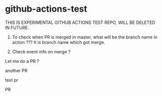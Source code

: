 # github-actions-test
THIS IS EXPERIMENTAL GITHUB ACTIONS TEST REPO, WILL BE DELETED IN FUTURE.

1. To check when PR is merged in master, what will be the branch name in action ??? It is branch name which got merge.

2. Check event info on merge ?


Let me do a PR ?

another PR


test pr


PR